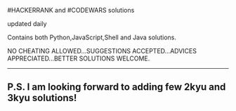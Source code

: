 #HACKERRANK and #CODEWARS solutions

updated daily

Contains both Python,JavaScript,Shell and Java solutions.

NO CHEATING ALLOWED...SUGGESTIONS ACCEPTED...ADVICES APPRECIATED...BETTER SOLUTIONS WELCOME.

----------------------------------------------
P.S. I am looking forward to adding few 2kyu and 3kyu solutions!
----------------------------------------------
